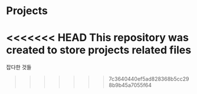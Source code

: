 # Projects
<<<<<<< HEAD This repository was created to store projects related files
=======
잡다한 것들
>>>>>>> 7c3640440ef5ad828368b5cc298b9b45a7055f64
